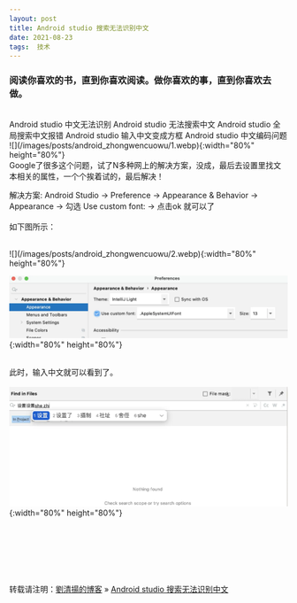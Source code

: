 ```yaml
---
layout: post  
title: Android studio 搜索无法识别中文
date: 2021-08-23  
tags:  技术
---
```

### 阅读你喜欢的书，直到你喜欢阅读。做你喜欢的事，直到你喜欢去做。
<br/> 
Android studio 中文无法识别  
Android studio 无法搜索中文  
Android studio 全局搜索中文报错  
Android studio 输入中文变成方框   
Android studio 中文编码问题  
<br/>
![](/images/posts/android_zhongwencuowu/1.webp){:width="80%" height="80%"}  
<br/>
Google了很多这个问题，试了N多种网上的解决方案，没成，最后去设置里找文本相关的属性，一个个挨着试的，最后解决！  

解决方案:  Android Studio -> Preference -> Appearance & Behavior -> Appearance -> 勾选 Use custom font:  -> 点击ok 就可以了  
<br/>
如下图所示：  

<br/>
![](/images/posts/android_zhongwencuowu/2.webp){:width="80%" height="80%"}  
<br/>

![](/images/posts/android_zhongwencuowu/3.webp){:width="80%" height="80%"}  
<br/>

此时，输入中文就可以看到了。  
<br/>
![](/images/posts/android_zhongwencuowu/4.webp){:width="80%" height="80%"}  
<br/>
<br/> 
<br/> 
<br/> 
<br/> 
<br/> 
<br/> 
转载请注明：[劉清揚的博客](http://yuqianglianshou.com) » [ Android studio 搜索无法识别中文 ](http://yuqianglianshou.com/2021/08/android-studio-搜索无法识别中文/)  
<br/>